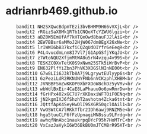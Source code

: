# adrianrb469.github.io
        bandit1 NH2SXQwcBdpmTEzi3bvBHMM9H66vVXjL<br />
        bandit2 rRGizSaX8Mk1RTb1CNQoXTcYZWU6lgzi<br />
        bandit3 aBZ0W5EmUfAf7kHTQeOwd8bauFJ2lAiG<br />
        bandit4 2EW7BBsr6aMMoJ2HjW067dm8EgX26xNe<br />
        bandit5 lrIWWI6bB37kxfiCQZqUdOIYfr6eEeqR<br />
        bandit6 P4L4vucdmLnm8I7Vl7jG1ApGSfjYKqJU<br />
        bandit7 z7WtoNQU2XfjmMtWA8u5rN4vzqu4v99S<br />
        bandit8 TESKZC0XvTetK0S9xNwm25STk5iWrBvP<br />
        bandit9 EN632PlfYiZbn3PhVK3XOGSlNInNE00t<br />
        bandit10 G7w8LIi6J3kTb8A7j9LgrywtEUlyyp6s<br />
        bandit11 6zPeziLdR2RKNdNYFNb6nVCKzphlXHBM<br />
        bandit12 JVNBBFSmZwKKOP0XbFXOoW8chDz5yVRv<br />
        bandit13 wbWdlBxEir4CaE8LaPhauuOo6pwRmrDw<br />
        bandit14 fGrHPx402xGC7U7rXKDaxiWFTOiF0ENq<br />
        bandit15 jN2kgmIXJ6fShzhT2avhotn4Zcka6tnt<br />
        bandit16 JQttfApK4SeyHwDlI9SXGR50qclOAil1<br />
        bandit17 VwOSWtCA7lRKkTfbr2IDh6awj9RNZM5e<br />
        bandit18 hga5tuuCLF6fFzUpnagiMN8ssu9LFrdg<br />
        bandit19 awhqfNnAbc1naukrpqDYcF95h7HoMTrC<br />
        bandit20 VxCazJaVykI6W36BkBU0mJTCM8rR95XT<br />